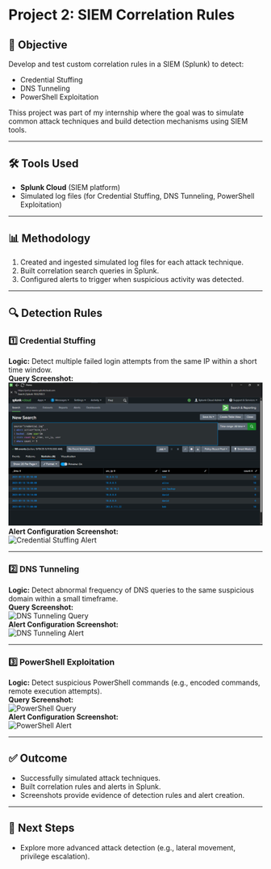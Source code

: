 # Project 2: SIEM Correlation Rules

## 📌 Objective
Develop and test custom correlation rules in a SIEM (Splunk) to detect:
- Credential Stuffing  
- DNS Tunneling  
- PowerShell Exploitation  

Thiss project was part of my internship where the goal was to simulate common attack techniques and build detection mechanisms using SIEM tools.

---

## 🛠️ Tools Used
- **Splunk Cloud** (SIEM platform)
- Simulated log files (for Credential Stuffing, DNS Tunneling, PowerShell Exploitation)

---

## 📊 Methodology
1. Created and ingested simulated log files for each attack technique.
2. Built correlation search queries in Splunk.
3. Configured alerts to trigger when suspicious activity was detected.

---

## 🔍 Detection Rules

### 1️⃣ Credential Stuffing
**Logic:** Detect multiple failed login attempts from the same IP within a short time window.  
**Query Screenshot:**  
![Credential Stuffing Query](https://github.com/IsmayeelKhan77/Internship-Project-2-SIEM-Correlation-Rules/blob/main/screenshots/Credential_stuffing%20ss1.png?raw=true)  
**Alert Configuration Screenshot:**  
![Credential Stuffing Alert](./screenshots/credential_stuffing_alert.png)  

---

### 2️⃣ DNS Tunneling
**Logic:** Detect abnormal frequency of DNS queries to the same suspicious domain within a small timeframe.  
**Query Screenshot:**  
![DNS Tunneling Query](./screenshots/dns_tunneling_query.png)  
**Alert Configuration Screenshot:**  
![DNS Tunneling Alert](./screenshots/dns_tunneling_alert.png)  

---

### 3️⃣ PowerShell Exploitation
**Logic:** Detect suspicious PowerShell commands (e.g., encoded commands, remote execution attempts).  
**Query Screenshot:**  
![PowerShell Query](./screenshots/powershell_query.png)  
**Alert Configuration Screenshot:**  
![PowerShell Alert](./screenshots/powershell_alert.png)  

---

## ✅ Outcome
- Successfully simulated attack techniques.  
- Built correlation rules and alerts in Splunk.  
- Screenshots provide evidence of detection rules and alert creation.  

---

## 🚀 Next Steps 
- Explore more advanced attack detection (e.g., lateral movement, privilege escalation).

